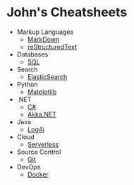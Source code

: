 # John's Cheatsheets


* Markup Languages
	* [MarkDown](Markup/Markdown.md)
	* [reStructuredText](Markup/reStructuredText.md)
* Databases
	* [SQL](Databases/SQL.md)
* Search
	* [ElasticSearch](Search/ElasticSearch.md)
* Python
	* [Matplotlib](Python/Matplotlib.md)
* .NET
	* [C#](dotNET/CSharp.md)
	* [Akka.NET](dotNET/Akka.md)
* Java
	* [Log4j](Java/Log4j.md)
* Cloud
	* [Serverless](Cloud/Serverless.md)
* Source Control
	* [Git](SourceControl/Git.md)
* DevOps
	* [Docker](DevOps/Docker.md)
